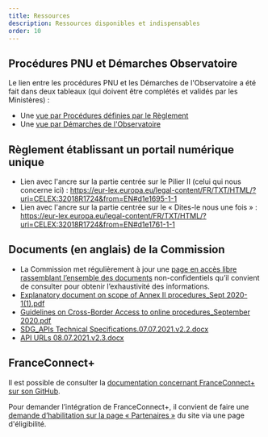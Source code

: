 ```yaml
---
title: Ressources
description: Ressources disponibles et indispensables
order: 10
---
```



## Procédures PNU et Démarches Observatoire 

Le lien entre les procédures PNU et les Démarches de l'Observatoire a été fait dans deux tableaux (qui doivent être complétés et validés par les Ministères) :

* Une [vue par Procédures définies par le Règlement](https://airtable.com/shrHA6vtsvmvEJygE/tblkvBZs4Hwj5JDhF)
* Une [vue par Démarches de l'Observatoire](https://airtable.com/shrFh9LF94qois3sm)

## Règlement établissant un portail numérique unique

* Lien avec l'ancre sur la partie centrée sur le Pilier II (celui qui nous concerne ici) : https://eur-lex.europa.eu/legal-content/FR/TXT/HTML/?uri=CELEX:32018R1724&from=EN#d1e1695-1-1
* Lien avec l'ancre sur la partie centrée sur le « Dites-le nous une fois » : https://eur-lex.europa.eu/legal-content/FR/TXT/HTML/?uri=CELEX:32018R1724&from=EN#d1e1761-1-1

## Documents (en anglais) de la Commission

* La Commission met régulièrement à jour une [page en accès libre rassemblant l’ensemble des documents](https://ec.europa.eu/growth/single-digital-gateway-requirements_en) non-confidentiels qu’il convient de consulter pour obtenir l’exhaustivité des informations.
* [Explanatory document on scope of Annex II procedures_Sept 2020-1(1).pdf](https://github.com/DISIC/design.numerique.gouv.fr/files/7849089/Explanatory.document.on.scope.of.Annex.II.procedures_Sept.2020-1.1.pdf)
* [Guidelines on Cross-Border Access to online procedures_September 2020.pdf](https://github.com/DISIC/design.numerique.gouv.fr/files/7849091/Guidelines.on.Cross-Border.Access.to.online.procedures_September.2020.pdf)
* [SDG_APIs Technical Specifications.07.07.2021.v2.2.docx](https://github.com/DISIC/design.numerique.gouv.fr/files/7856412/SDG_APIs.Technical.Specifications.07.07.2021.v2.2.docx)
* [API URLs 08.07.2021.v2.3.docx](https://github.com/DISIC/design.numerique.gouv.fr/files/7856415/API.URLs.08.07.2021.v2.3.docx)

## FranceConnect+

Il est possible de consulter la [documentation concernant FranceConnect+ sur son GitHub](https://github.com/france-connect/Documentation-FranceConnect-Plus). 

Pour demander l’intégration de FranceConnect+, il convient de faire une [demande d’habilitation sur la page « Partenaires »](https://franceconnect.gouv.fr/partenaires) du site via une page d'éligibilité.
